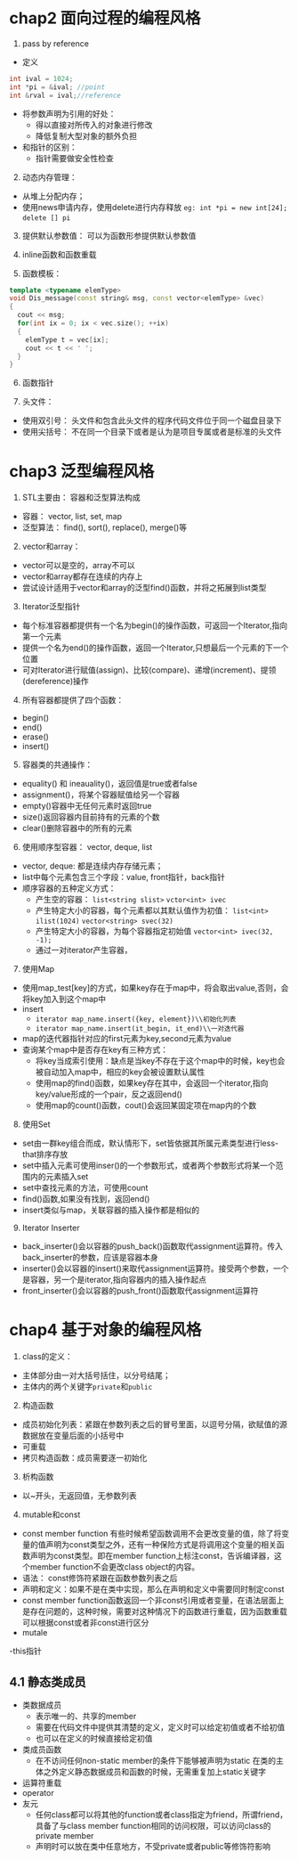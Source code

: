 
# chap2 面向过程的编程风格
1. pass by reference
  - 定义
  ```C++
  int ival = 1024;
  int *pi = &ival; //point
  int &rval = ival;//reference
  ```
  - 将参数声明为引用的好处：
    - 得以直接对所传入的对象进行修改
    - 降低复制大型对象的额外负担
  - 和指针的区别：
    - 指针需要做安全性检查
 
 2. 动态内存管理：
  - 从堆上分配内存；
  - 使用news申请内存，使用delete进行内存释放
    `eg: int *pi = new int[24];`
        `delete [] pi`

3. 提供默认参数值：
  可以为函数形参提供默认参数值
  
4. inline函数和函数重载

5. 函数模板：
```C++
template <typename elemType>
void Dis_message(const string& msg, const vector<elemType> &vec)
{
  cout << msg;
  for(int ix = 0; ix < vec.size(); ++ix)
  {
    elemType t = vec[ix];
    cout << t << ' ';
  }
}
```

6. 函数指针

7. 头文件：
  - 使用双引号：
    头文件和包含此头文件的程序代码文件位于同一个磁盘目录下
  - 使用尖括号：
    不在同一个目录下或者是认为是项目专属或者是标准的头文件


# chap3 泛型编程风格
1. STL主要由： 容器和泛型算法构成
  - 容器： vector, list, set, map
  - 泛型算法： find(), sort(), replace(), merge()等
2. vector和array：
  - vector可以是空的，array不可以
  - vector和array都存在连续的内存上
  - 尝试设计适用于vector和array的泛型find()函数，并将之拓展到list类型
3. Iterator泛型指针
  - 每个标准容器都提供有一个名为begin()的操作函数，可返回一个Iterator,指向第一个元素
  - 提供一个名为end()的操作函数，返回一个Iterator,只想最后一个元素的下一个位置
  - 可对Iterator进行赋值(assign)、比较(compare)、递增(increment)、提领(dereference)操作
4. 所有容器都提供了四个函数：
  - begin()
  - end()
  - erase()
  - insert()
5. 容器类的共通操作：
  - equality() 和 ineauality()，返回值是true或者false
  - assignment()，将某个容器赋值给另一个容器
  - empty()容器中无任何元素时返回true
  - size()返回容器内目前持有的元素的个数
  - clear()删除容器中的所有的元素
6. 使用顺序型容器：
  vector, deque, list
  - vector, deque: 都是连续内存存储元素；
  - list中每个元素包含三个字段：value, front指针，back指针
  - 顺序容器的五种定义方式：
    - 产生空的容器：
  `list<string slist>`
  `vctor<int> ivec`
    - 产生特定大小的容器，每个元素都以其默认值作为初值：
  `list<int> ilist(1024)`
  `vector<string> svec(32)`
    - 产生特定大小的容器，为每个容器指定初始值
  `vector<int> ivec(32, -1);`
    - 通过一对iterator产生容器，
7. 使用Map
 - 使用map_test[key]的方式，如果key存在于map中，将会取出value,否则，会将key加入到这个map中
 - insert
 	- `iterator map_name.insert({key, element})\\初始化列表`
	- `iterator map_name.insert(it_begin, it_end)\\一对迭代器`
 - map的迭代器指针对应的first元素为key,second元素为value
 - 查询某个map中是否存在key有三种方式：
	- 将key当成索引使用：缺点是当key不存在于这个map中的时候，key也会被自动加入map中，相应的key会被设置默认属性
	- 使用map的find()函数，如果key存在其中，会返回一个iterator,指向key/value形成的一个pair，反之返回end()
	- 使用map的count()函数，cout()会返回某固定项在map内的个数
8. 使用Set
 - set由一群key组合而成，默认情形下，set皆依据其所属元素类型进行less-that排序存放
 - set中插入元素可使用inser()的一个参数形式，或者两个参数形式将某一个范围内的元素插入set
 - set中查找元素的方法，可使用count
 - find()函数,如果没有找到，返回end()
 - insert类似与map，关联容器的插入操作都是相似的
 
9. Iterator Inserter
- back_inserter()会以容器的push_back()函数取代assignment运算符。传入back_inserter的参数，应该是容器本身
- inserter()会以容器的insert()来取代assignment运算符。接受两个参数，一个是容器，另一个是iterator,指向容器内的插入操作起点
- front_inserter()会以容器的push_front()函数取代assignment运算符

# chap4 基于对象的编程风格
1. class的定义：
- 主体部分由一对大括号括住，以分号结尾；
- 主体内的两个关键字`private`和`public`
2. 构造函数
- 成员初始化列表：紧跟在参数列表之后的冒号里面，以逗号分隔，欲赋值的源数据放在变量后面的小括号中
- 可重载
- 拷贝构造函数：成员需要逐一初始化
3. 析构函数
- 以~开头，无返回值，无参数列表
4. mutable和const
 - const member function
  有些时候希望函数调用不会更改变量的值，除了将变量的值声明为const类型之外，还有一种保险方式是将调用这个变量的相关函数声明为const类型。即在member function上标注const，告诉编译器，这个member function不会更改class object的内容。
  - 语法： const修饰符紧跟在函数参数列表之后
  - 声明和定义：如果不是在类中实现，那么在声明和定义中需要同时制定const
  - const member function函数返回一个非const引用或者变量，在语法层面上是存在问题的，这种时候，需要对这种情况下的函数进行重载，因为函数重载可以根据const或者非const进行区分
  - mutale
  
  -this指针
  
  ## 4.1 静态类成员
- 类数据成员
	- 表示唯一的、共享的member
	- 需要在代码文件中提供其清楚的定义，定义时可以给定初值或者不给初值
	- 也可以在定义的时候直接给定初值
- 类成员函数
	- 在不访问任何non-static member的条件下能够被声明为static
在类的主体之外定义静态数据成员和函数的时候，无需重复加上static关键字
- 运算符重载
 - operator
- 友元
	- 任何class都可以将其他的function或者class指定为friend，所谓friend，具备了与class member function相同的访问权限，可以访问class的private member
	- 声明时可以放在类中任意地方，不受private或者public等修饰符影响































